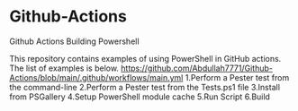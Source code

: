 # Github-Actions
Github Actions Building Powershell

This repository contains examples of using PowerShell in GitHub actions. The list of examples is below.
https://github.com/Abdullah7771/Github-Actions/blob/main/.github/workflows/main.yml
1.Perform a Pester test from the command-line
2.Perform a Pester test from the Tests.ps1 file
3.Install from PSGallery
4.Setup PowerShell module cache
5.Run Script
6.Build
